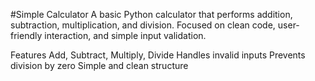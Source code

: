 #Simple Calculator
A basic Python calculator that performs addition, subtraction, multiplication, and division. Focused on clean code, user-friendly interaction, and simple input validation.

Features
Add, Subtract, Multiply, Divide
Handles invalid inputs
Prevents division by zero
Simple and clean structure

